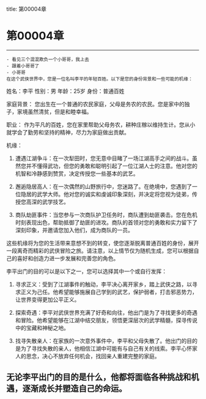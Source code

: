 title: 第00004章
# 第00004章
-------------------------------------------------
    - 看见三个混混欺负一个小哥哥，我上去
    - 跟着小哥哥了
    - 小哥哥
    在这个武侠世界中，您是一位名叫李平的年轻百姓。以下是您的身份背景和一些可能的机缘：

姓名：李平
性别：男
年龄：25岁
身份：普通百姓

家庭背景：
您出生在一个普通的农民家庭，父母是务农的农民。您是家中的独子，家境虽然清贫，但是和睦幸福。

职业：
作为平凡的百姓，您在家里帮助父母务农，耕种庄稼以维持生计。您从小就学会了勤劳和坚持的精神，尽力为家庭做出贡献。

机缘：
1. 遭遇江湖争斗：在一次犁田时，您无意中目睹了一场江湖高手之间的战斗。虽然您并不懂得武功，但您的勇敢和聪明引起了一位江湖人士的注意。他对您的机智和冷静感到赞赏，决定传授您一些基本的武艺。

2. 邂逅隐居高人：在一次偶然的山野旅行中，您迷路了。在绝境中，您遇到了一位隐居的武学大师。他对您的诚实和虔诚印象深刻，并决定将您视为徒弟，传授您高深的武学技艺。

3. 商队劫匪事件：当您参与一次商队护卫任务时，商队遭到劫匪袭击。您在危机时刻表现出色，帮助抵御了劫匪的进攻。商队的首领对您的勇敢和实力留下了深刻印象，并邀请您加入他们，成为商队的一员。

这些机缘将为您的生活带来意想不到的转变，使您逐渐脱离普通百姓的身份，展开一段离奇而精彩的武侠冒险之旅。请注意，以上情节仅为随机生成，您可以根据自己的喜好和创造力进一步发展和完善您的角色。

李平出门的目的可以是以下之一，您可以选择其中一个或自行发挥：

1. 寻求正义：受到了江湖事件的触动，李平决心离开家乡，踏上武侠之路，以寻求正义为己任。他希望能够施展自己学到的武艺，保护弱者，打击邪恶势力，让世界变得更加公平正义。

2. 探索奇遇：李平对武侠世界充满了好奇和向往，他出门是为了寻找更多的奇遇和冒险。他希望能够在江湖中结交朋友，领悟更深层次的武学精髓，探寻传说中的宝藏和神秘之地。

3. 找寻失散亲人：在家族的一次意外事件中，李平和父母失散了。他出门的目的是为了寻找失散的亲人，他相信江湖中可能有与自己有关的线索。李平心怀家人的思念，决心不放弃任何机会，找回亲人重建完整的家庭。

无论李平出门的目的是什么，他都将面临各种挑战和机遇，逐渐成长并塑造自己的命运。
-------------------------------------------------
